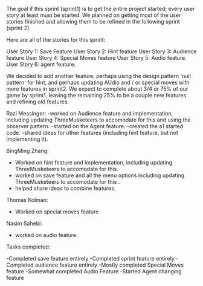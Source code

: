 
The goal if this sprint (sprint1) is to get the entire project started; every user story at least must be started.
We planned on getting most of the user stories finished and allowing them to be refined in the following sprint (sprint 2).

Here are all of the stories for this sprint:

User Story 1: Save Feature
User Story 2: Hint feature
User Story 3: Audience feature
User Story 4: Special Moves feature
User Story 5: Audio feature.
User Story 6: agent feature.

We decided to add another feature, perhaps using the design pattern 'null pattern' for hint, and perhaps updating AUdio and / or special moves 
with more features in sprint2. We expect to complete about 3/4 or 75% of our game by sprint1, leaving the remaining 25% to be a couple new features
and refining old features.

Razi Messinger: 
-worked on Audience feature and implementation, including updating ThreeMusketeers to accomodate for this and using the observer pattern.
-started on the Agent feature. 
-created the a1 started code.
-shared ideas for other features (including hint feature, but not implementing it).


BingMing Zhang:
- Worked on hint feature and implementation, including updating ThreeMusketeers to accomodate for this.
- worked on save feature and all the menu options including updating ThreeMusketeers to accomodate for this .
- helped share ideas to combine features.

Thomas Kolman:
- Worked on special moves feature


Nasim Sahebi:
- worked on audio feature.


Tasks completed:

-Completed save feature entirely
-Completed sprint feature entirely
-Completed audience feature entirely
-Mostly completed Special Moves feature
-Somewhat completed Audio Feature
-Started Agent changing feature
